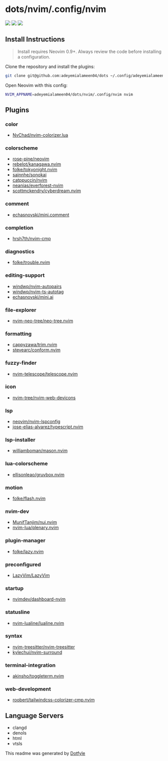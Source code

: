 # dots/nvim/.config/nvim

<a href="https://dotfyle.com/adeyemialameen04/dots-nvim-config-nvim"><img src="https://dotfyle.com/adeyemialameen04/dots-nvim-config-nvim/badges/plugins?style=flat" /></a>
<a href="https://dotfyle.com/adeyemialameen04/dots-nvim-config-nvim"><img src="https://dotfyle.com/adeyemialameen04/dots-nvim-config-nvim/badges/leaderkey?style=flat" /></a>
<a href="https://dotfyle.com/adeyemialameen04/dots-nvim-config-nvim"><img src="https://dotfyle.com/adeyemialameen04/dots-nvim-config-nvim/badges/plugin-manager?style=flat" /></a>

## Install Instructions

> Install requires Neovim 0.9+. Always review the code before installing a configuration.

Clone the repository and install the plugins:

```sh
git clone git@github.com:adeyemialameen04/dots ~/.config/adeyemialameen04/dots
```

Open Neovim with this config:

```sh
NVIM_APPNAME=adeyemialameen04/dots/nvim/.config/nvim nvim
```

## Plugins

### color

- [NvChad/nvim-colorizer.lua](https://dotfyle.com/plugins/NvChad/nvim-colorizer.lua)

### colorscheme

- [rose-pine/neovim](https://dotfyle.com/plugins/rose-pine/neovim)
- [rebelot/kanagawa.nvim](https://dotfyle.com/plugins/rebelot/kanagawa.nvim)
- [folke/tokyonight.nvim](https://dotfyle.com/plugins/folke/tokyonight.nvim)
- [sainnhe/sonokai](https://dotfyle.com/plugins/sainnhe/sonokai)
- [catppuccin/nvim](https://dotfyle.com/plugins/catppuccin/nvim)
- [neanias/everforest-nvim](https://dotfyle.com/plugins/neanias/everforest-nvim)
- [scottmckendry/cyberdream.nvim](https://dotfyle.com/plugins/scottmckendry/cyberdream.nvim)

### comment

- [echasnovski/mini.comment](https://dotfyle.com/plugins/echasnovski/mini.comment)

### completion

- [hrsh7th/nvim-cmp](https://dotfyle.com/plugins/hrsh7th/nvim-cmp)

### diagnostics

- [folke/trouble.nvim](https://dotfyle.com/plugins/folke/trouble.nvim)

### editing-support

- [windwp/nvim-autopairs](https://dotfyle.com/plugins/windwp/nvim-autopairs)
- [windwp/nvim-ts-autotag](https://dotfyle.com/plugins/windwp/nvim-ts-autotag)
- [echasnovski/mini.ai](https://dotfyle.com/plugins/echasnovski/mini.ai)

### file-explorer

- [nvim-neo-tree/neo-tree.nvim](https://dotfyle.com/plugins/nvim-neo-tree/neo-tree.nvim)

### formatting

- [cappyzawa/trim.nvim](https://dotfyle.com/plugins/cappyzawa/trim.nvim)
- [stevearc/conform.nvim](https://dotfyle.com/plugins/stevearc/conform.nvim)

### fuzzy-finder

- [nvim-telescope/telescope.nvim](https://dotfyle.com/plugins/nvim-telescope/telescope.nvim)

### icon

- [nvim-tree/nvim-web-devicons](https://dotfyle.com/plugins/nvim-tree/nvim-web-devicons)

### lsp

- [neovim/nvim-lspconfig](https://dotfyle.com/plugins/neovim/nvim-lspconfig)
- [jose-elias-alvarez/typescript.nvim](https://dotfyle.com/plugins/jose-elias-alvarez/typescript.nvim)

### lsp-installer

- [williamboman/mason.nvim](https://dotfyle.com/plugins/williamboman/mason.nvim)

### lua-colorscheme

- [ellisonleao/gruvbox.nvim](https://dotfyle.com/plugins/ellisonleao/gruvbox.nvim)

### motion

- [folke/flash.nvim](https://dotfyle.com/plugins/folke/flash.nvim)

### nvim-dev

- [MunifTanjim/nui.nvim](https://dotfyle.com/plugins/MunifTanjim/nui.nvim)
- [nvim-lua/plenary.nvim](https://dotfyle.com/plugins/nvim-lua/plenary.nvim)

### plugin-manager

- [folke/lazy.nvim](https://dotfyle.com/plugins/folke/lazy.nvim)

### preconfigured

- [LazyVim/LazyVim](https://dotfyle.com/plugins/LazyVim/LazyVim)

### startup

- [nvimdev/dashboard-nvim](https://dotfyle.com/plugins/nvimdev/dashboard-nvim)

### statusline

- [nvim-lualine/lualine.nvim](https://dotfyle.com/plugins/nvim-lualine/lualine.nvim)

### syntax

- [nvim-treesitter/nvim-treesitter](https://dotfyle.com/plugins/nvim-treesitter/nvim-treesitter)
- [kylechui/nvim-surround](https://dotfyle.com/plugins/kylechui/nvim-surround)

### terminal-integration

- [akinsho/toggleterm.nvim](https://dotfyle.com/plugins/akinsho/toggleterm.nvim)

### web-development

- [roobert/tailwindcss-colorizer-cmp.nvim](https://dotfyle.com/plugins/roobert/tailwindcss-colorizer-cmp.nvim)

## Language Servers

- clangd
- denols
- html
- vtsls

This readme was generated by [Dotfyle](https://dotfyle.com)
